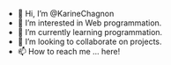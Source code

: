 - 👋 Hi, I’m @KarineChagnon
- 👀 I’m interested in Web programmation.
- 🌱 I’m currently learning programmation.
- 💞️ I’m looking to collaborate on projects.
- 📫 How to reach me ... here!

<!---
KarineChagnon/KarineChagnon is a ✨ special ✨ repository because its `README.md` (this file) appears on your GitHub profile.
You can click the Preview link to take a look at your changes.
--->
